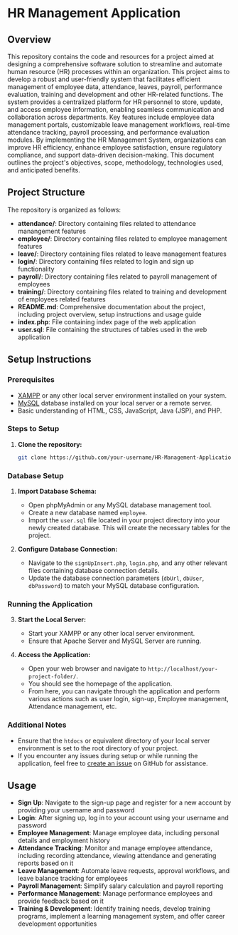 # HR Management Application


## Overview

This repository contains the code and resources for a project aimed at designing a comprehensive software solution to streamline and automate human resource (HR) processes within an organization. This project aims to develop a robust and user-friendly system that facilitates efficient management of employee data, attendance, leaves, payroll, performance evaluation, training and development and other HR-related functions. The system provides a centralized platform for HR personnel to store, update, and access employee information, enabling seamless communication and collaboration across departments. Key features include employee data management portals, customizable leave management workflows, real-time attendance tracking, payroll processing, and performance evaluation modules. By implementing the HR Management System, organizations can improve HR efficiency, enhance employee satisfaction, ensure regulatory compliance, and support data-driven decision-making. This document outlines the project's objectives, scope, methodology, technologies used, and anticipated benefits.

## Project Structure

The repository is organized as follows:

- **attendance/**: Directory containing files related to attendance manangement features
- **employee/**: Directory containing files related to employee management features
- **leave/**:  Directory containing files related to leave management features
- **login/**: Directory containing files related to login and sign up functionality
- **payroll/**: Directory containing files related to payroll management of employees
- **training/**: Directory containing files related to training and development of employees related features
- **README.md**: Comprehensive documentation about the project, including project overview, setup instructions and usage guide
- **index.php**: File containing index page of the web application
- **user.sql**: File containing the structures of tables used in the web application

## Setup Instructions

### Prerequisites

- [XAMPP](https://www.apachefriends.org/index.html) or any other local server environment installed on your system.
- [MySQL](https://www.mysql.com/) database installed on your local server or a remote server.
- Basic understanding of HTML, CSS, JavaScript, Java (JSP), and PHP.

### Steps to Setup

1. **Clone the repository:**

   ```bash
   git clone https://github.com/your-username/HR-Management-Application.git
   
### Database Setup

1. **Import Database Schema:**

    - Open phpMyAdmin or any MySQL database management tool.
    - Create a new database named `employee`.
    - Import the `user.sql` file located in your project directory into your newly created database. This will create the necessary tables for the project.

2. **Configure Database Connection:**

    - Navigate to the `signUpInsert.php`, `login.php`, and any other relevant files containing database connection details.
    - Update the database connection parameters (`dbUrl`, `dbUser`, `dbPassword`) to match your MySQL database configuration.

### Running the Application

3. **Start the Local Server:**

    - Start your XAMPP or any other local server environment.
    - Ensure that Apache Server and MySQL Server are running.

4. **Access the Application:**

    - Open your web browser and navigate to `http://localhost/your-project-folder/`.
    - You should see the homepage of the application.
    - From here, you can navigate through the application and perform various actions such as user login, sign-up, Employee management, Attendance management, etc.

### Additional Notes

- Ensure that the `htdocs` or equivalent directory of your local server environment is set to the root directory of your project.
- If you encounter any issues during setup or while running the application, feel free to [create an issue](https://github.com/ChinmayNaik02/HR-Management-Application/issues) on GitHub for assistance.


## Usage

- **Sign Up**: Navigate to the sign-up page and register for a new account by providing your username and password
- **Login**: After signing up, log in to your account using your username and password
- **Employee Management**: Manage employee data, including personal details and employment history
- **Attendance Tracking**: Monitor and manage employee attendance, including recording attendance, viewing attendance and generating reports based on it 
- **Leave Management**: Automate leave requests, approval workflows, and leave balance tracking for employees
- **Payroll Management**: Simplify salary calculation and payroll reporting
- **Performance Management**: Manage performance employees and provide feedback based on it
- **Training & Development**: Identify training needs, develop training programs, implement a learning management system, and offer career development opportunities
